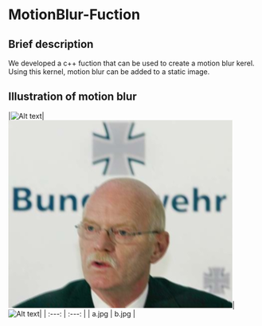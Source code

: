 # MotionBlur-Fuction
## Brief description
We developed a c++ fuction that can be used to create a motion blur kerel. Using this kernel, motion blur can be added to a static image. 
## Illustration of motion blur
|![Alt text](/Images/2.jpg)|  ![Alt text](/Images/result_2_120.jpg)|  ![Alt text](/Images/b.jpg)|
|    :---:    | :---:      |
|    a.jpg    | b.jpg      |

